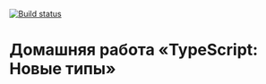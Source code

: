 [![Build status](https://ci.appveyor.com/api/projects/status/574jyj8jjqfyadyd?svg=true)](https://ci.appveyor.com/project/a-naraikin/ajs-homeworks-typescript-new-types)
# Домашняя работа «TypeScript: Новые типы»

